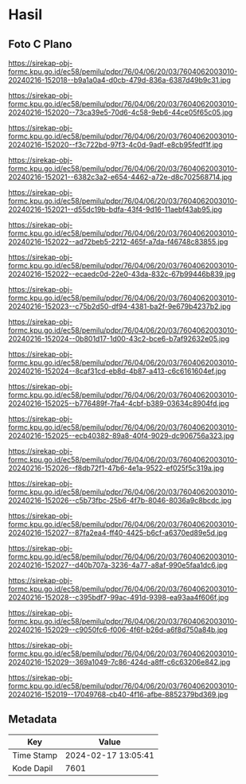 # Hasil

## Foto C Plano

https://sirekap-obj-formc.kpu.go.id/ec58/pemilu/pdpr/76/04/06/20/03/7604062003010-20240216-152018--b9a1a0a4-d0cb-479d-836a-6387d49b9c31.jpg

https://sirekap-obj-formc.kpu.go.id/ec58/pemilu/pdpr/76/04/06/20/03/7604062003010-20240216-152020--73ca39e5-70d6-4c58-9eb6-44ce05f65c05.jpg

https://sirekap-obj-formc.kpu.go.id/ec58/pemilu/pdpr/76/04/06/20/03/7604062003010-20240216-152020--f3c722bd-97f3-4c0d-9adf-e8cb95fedf1f.jpg

https://sirekap-obj-formc.kpu.go.id/ec58/pemilu/pdpr/76/04/06/20/03/7604062003010-20240216-152021--6382c3a2-e654-4462-a72e-d8c702568714.jpg

https://sirekap-obj-formc.kpu.go.id/ec58/pemilu/pdpr/76/04/06/20/03/7604062003010-20240216-152021--d55dc19b-bdfa-43f4-9d16-11aebf43ab95.jpg

https://sirekap-obj-formc.kpu.go.id/ec58/pemilu/pdpr/76/04/06/20/03/7604062003010-20240216-152022--ad72beb5-2212-465f-a7da-f46748c83855.jpg

https://sirekap-obj-formc.kpu.go.id/ec58/pemilu/pdpr/76/04/06/20/03/7604062003010-20240216-152022--ecaedc0d-22e0-43da-832c-67b99446b839.jpg

https://sirekap-obj-formc.kpu.go.id/ec58/pemilu/pdpr/76/04/06/20/03/7604062003010-20240216-152023--c75b2d50-df94-4381-ba2f-9e679b4237b2.jpg

https://sirekap-obj-formc.kpu.go.id/ec58/pemilu/pdpr/76/04/06/20/03/7604062003010-20240216-152024--0b801d17-1d00-43c2-bce6-b7af92632e05.jpg

https://sirekap-obj-formc.kpu.go.id/ec58/pemilu/pdpr/76/04/06/20/03/7604062003010-20240216-152024--8caf31cd-eb8d-4b87-a413-c6c6161604ef.jpg

https://sirekap-obj-formc.kpu.go.id/ec58/pemilu/pdpr/76/04/06/20/03/7604062003010-20240216-152025--b776489f-7fa4-4cbf-b389-03634c8904fd.jpg

https://sirekap-obj-formc.kpu.go.id/ec58/pemilu/pdpr/76/04/06/20/03/7604062003010-20240216-152025--ecb40382-89a8-40f4-9029-dc906756a323.jpg

https://sirekap-obj-formc.kpu.go.id/ec58/pemilu/pdpr/76/04/06/20/03/7604062003010-20240216-152026--f8db72f1-47b6-4e1a-9522-ef025f5c319a.jpg

https://sirekap-obj-formc.kpu.go.id/ec58/pemilu/pdpr/76/04/06/20/03/7604062003010-20240216-152026--c5b73fbc-25b6-4f7b-8046-8036a9c8bcdc.jpg

https://sirekap-obj-formc.kpu.go.id/ec58/pemilu/pdpr/76/04/06/20/03/7604062003010-20240216-152027--87fa2ea4-ff40-4425-b6cf-a6370ed89e5d.jpg

https://sirekap-obj-formc.kpu.go.id/ec58/pemilu/pdpr/76/04/06/20/03/7604062003010-20240216-152027--d40b707a-3236-4a77-a8af-990e5faa1dc6.jpg

https://sirekap-obj-formc.kpu.go.id/ec58/pemilu/pdpr/76/04/06/20/03/7604062003010-20240216-152028--c395bdf7-99ac-491d-9398-ea93aa4f606f.jpg

https://sirekap-obj-formc.kpu.go.id/ec58/pemilu/pdpr/76/04/06/20/03/7604062003010-20240216-152029--c9050fc6-f006-4f6f-b26d-a6f8d750a84b.jpg

https://sirekap-obj-formc.kpu.go.id/ec58/pemilu/pdpr/76/04/06/20/03/7604062003010-20240216-152029--369a1049-7c86-424d-a8ff-c6c63206e842.jpg

https://sirekap-obj-formc.kpu.go.id/ec58/pemilu/pdpr/76/04/06/20/03/7604062003010-20240216-152019--17049768-cb40-4f16-afbe-8852379bd369.jpg


## Metadata

| Key        | Value               |
| ---------- | ------------------- |
| Time Stamp | 2024-02-17 13:05:41 |
| Kode Dapil | 7601                |



